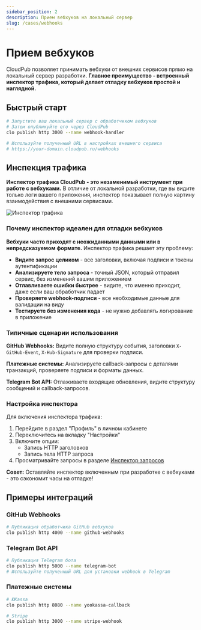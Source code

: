 ```yaml
---
sidebar_position: 2
description: Прием вебхуков на локальный сервер
slug: /cases/webhooks
---
```


# Прием вебхуков

CloudPub позволяет принимать вебхуки от внешних сервисов прямо на локальный сервер разработки. **Главное преимущество - встроенный инспектор трафика, который делает отладку вебхуков простой и наглядной.**

## Быстрый старт

```bash
# Запустите ваш локальный сервер с обработчиком вебхуков
# Затем опубликуйте его через CloudPub
clo publish http 3000 --name webhook-handler

# Используйте полученный URL в настройках внешнего сервиса
# https://your-domain.cloudpub.ru/webhooks
```

## Инспекция трафика

**Инспектор трафика CloudPub - это незаменимый инструмент при работе с вебхуками.** В отличие от локальной разработки, где вы видите только логи вашего приложения, инспектор показывает полную картину взаимодействия с внешними сервисами.

![Инспектор трафика](/img/inspector2.png)

### Почему инспектор идеален для отладки вебхуков

**Вебхуки часто приходят с неожиданными данными или в непредсказуемом формате.** Инспектор трафика решает эту проблему:

- **Видите запрос целиком** - все заголовки, включая подписи и токены аутентификации
- **Анализируете тело запроса** - точный JSON, который отправил сервис, без изменений вашим приложением
- **Отлавливаете ошибки быстрее** - видите, что именно приходит, даже если ваш обработчик падает
- **Проверяете webhook-подписи** - все необходимые данные для валидации на виду
- **Тестируете без изменения кода** - не нужно добавлять логирование в приложение

### Типичные сценарии использования

**GitHub Webhooks:** Видите полную структуру события, заголовки `X-GitHub-Event`, `X-Hub-Signature` для проверки подписи.

**Платежные системы:** Анализируете callback-запросы с деталями транзакций, проверяете подписи и форматы данных.

**Telegram Bot API:** Отлаживаете входящие обновления, видите структуру сообщений и callback-запросов.

### Настройка инспектора

Для включения инспектора трафика:
1. Перейдите в раздел "Профиль" в личном кабинете
2. Переключитесь на вкладку "Настройки"
3. Включите опции:
   - Запись HTTP заголовков
   - Запись тела HTTP запроса
4. Просматривайте запросы в разделе [Инспектор запросов](https://cloudpub.ru/dashboard/logs/)

**Совет:** Оставляйте инспектор включенным при разработке с вебхуками - это сэкономит часы на отладке!

## Примеры интеграций

### GitHub Webhooks
```bash
# Публикация обработчика GitHub вебхуков
clo publish http 4000 --name github-webhooks
```

### Telegram Bot API
```bash
# Публикация Telegram бота
clo publish http 5000 --name telegram-bot
# Используйте полученный URL для установки webhook в Telegram
```

### Платежные системы
```bash
# ЮKassa
clo publish http 8080 --name yookassa-callback

# Stripe
clo publish http 3000 --name stripe-webhook
```
